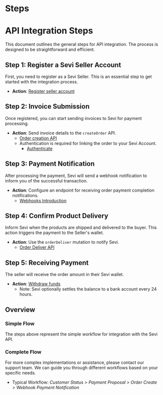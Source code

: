 # Steps

# API Integration Steps

This document outlines the general steps for API integration. The process is designed to be straightforward and efficient.

## Step 1: Register a Sevi Seller Account

First, you need to register as a Sevi Seller. This is an essential step to get started with the integration process.

- **Action**: [Register seller account](/docs/seller/start)

## Step 2: Invoice Submission

Once registered, you can start sending invoices to Sevi for payment processing.

- **Action**: Send invoice details to the `createOrder` API.
  - [Order creation API](/docs/developer/API/mutations/orderCreate)
  - Authentication is required for linking the order to your Sevi Account.
    - [Authenticate](/docs/developer/authentication)

## Step 3: Payment Notification

After processing the payment, Sevi will send a webhook notification to inform you of the successful transaction.

- **Action**: Configure an endpoint for receiving order payment completion notifications.
  - [Webhooks Introduction](/docs/developer/webhook/intro)

## Step 4: Confirm Product Delivery

Inform Sevi when the products are shipped and delivered to the buyer. This action triggers the payment to the Seller's wallet.

- **Action**: Use the `orderDeliver` mutation to notify Sevi.
  - [Order Deliver API](/docs/developer/API/mutations/orderDeliver)

## Step 5: Receiving Payment

The seller will receive the order amount in their Sevi wallet.

- **Action**: [Withdraw funds](/docs/seller/withdraw)
  - Note: Sevi optionally settles the balance to a bank account every 24 hours.

## Overview

### Simple Flow

The steps above represent the simple workflow for integration with the Sevi API.

### Complete Flow

For more complex implementations or assistance, please contact our support team. We can guide you through different workflows based on your specific needs.

- Typical Workflow: *Customer Status > Payment Proposal > Order Create > Webhook Payment Notification*


<!-- ![alt text](/img/modules/apiFlow.jpg "flow") -->
